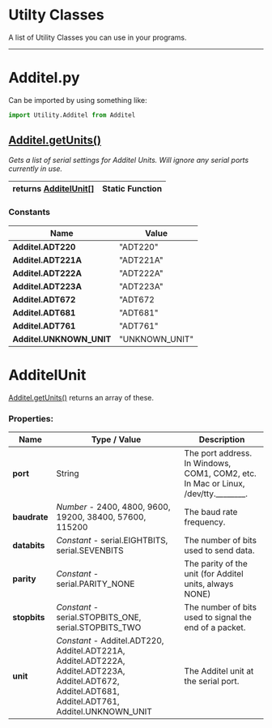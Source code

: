 # Utilty Classes

A list of Utility Classes you can use in your programs.

---
# Additel.py

Can be imported by using something like:
```python
import Utility.Additel from Additel
```

## [Additel.getUnits()](#additelgetunits)

*Gets a list of serial settings for Additel Units.  Will ignore any serial ports currently in use.*

| returns [AdditelUnit[]](#additelunit) | Static Function |
| --- | ---|

### Constants

| Name | Value |
| --- | ---|
| **Additel.ADT220** | "ADT220" |
| **Additel.ADT221A** | "ADT221A" |
| **Additel.ADT222A** | "ADT222A" |
| **Additel.ADT223A** | "ADT223A" |
| **Additel.ADT672** | "ADT672 |
| **Additel.ADT681** | "ADT681" |
| **Additel.ADT761** | "ADT761" |
| **Additel.UNKNOWN_UNIT** | "UNKNOWN_UNIT" |

# AdditelUnit

[Additel.getUnits()](#additelgetunits) returns an array of these.

### Properties:

| Name | Type / Value | Description |
| --- | --- | --- |
| **port** | String | The port address.  In Windows, COM1, COM2, etc.  In Mac or Linux, /dev/tty.________. |
| **baudrate** | *Number* - 2400, 4800, 9600, 19200, 38400, 57600, 115200 | The baud rate frequency. |
| **databits** | *Constant* - serial.EIGHTBITS, serial.SEVENBITS | The number of bits used to send data. |
| **parity** | *Constant* - serial.PARITY_NONE | The parity of the unit (for Additel units, always NONE) |
| **stopbits** | *Constant* - serial.STOPBITS_ONE, serial.STOPBITS_TWO | The number of bits used to signal the end of a packet. |
| **unit** | *Constant* - Additel.ADT220, Additel.ADT221A, Additel.ADT222A, Additel.ADT223A, Additel.ADT672, Additel.ADT681, Additel.ADT761, Additel.UNKNOWN_UNIT | The Additel unit at the serial port. |
